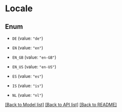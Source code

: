 # Locale

## Enum


* `DE` (value: `"de"`)

* `EN` (value: `"en"`)

* `EN_GB` (value: `"en-GB"`)

* `EN_US` (value: `"en-US"`)

* `ES` (value: `"es"`)

* `IS` (value: `"is"`)

* `NL` (value: `"nl"`)


[[Back to Model list]](../README.md#documentation-for-models) [[Back to API list]](../README.md#documentation-for-api-endpoints) [[Back to README]](../README.md)


